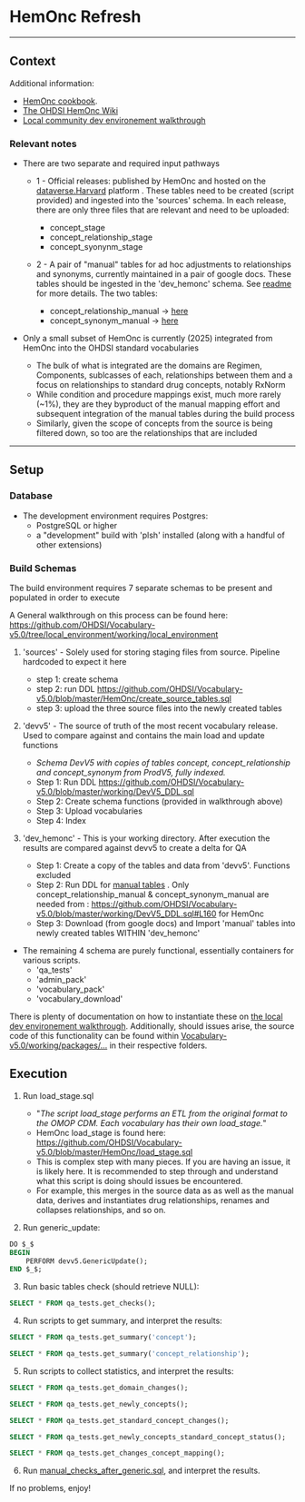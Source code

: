 # HemOnc Refresh 

---


## Context

Additional information:

- [HemOnc cookbook](https://docs.google.com/document/d/19fqNqPS2oDbB5mwsoN4Zm3WSU0YOKGyfi5qZUyZLhgg/edit?usp=sharing).
- [The OHDSI HemOnc Wiki](https://github.com/OHDSI/Vocabulary-v5.0/wiki/Vocab.-HemOnc)
- [Local community dev environement walkthrough](https://github.com/OHDSI/Vocabulary-v5.0/tree/local_environment/working/local_environment)

### Relevant notes

- There are two separate and required input pathways 
	-  1 - Official releases: published by HemOnc and hosted on the [dataverse.Harvard](https://dataverse.harvard.edu/dataset.xhtml?persistentId=doi:10.7910/DVN/FPO4HB) platform
. These tables need to be created (script provided) and ingested into the 'sources' schema. In each release, there are only three files that are relevant and need to be uploaded:
		- concept_stage
		- concept_relationship_stage
		- concept_syonynm_stage
	
	- 2 - A pair of "manual" tables for ad hoc adjustments to relationships and synonyms, currently maintained in a pair of google docs. These tables should be ingested in the 'dev_hemonc' schema. See [readme](https://github.com/OHDSI/Vocabulary-v5.0/blob/master/HemOnc/manual_work/readme_manual_tables.md) for more details. The two tables:
		- concept_relationship_manual -> [here](https://docs.google.com/spreadsheets/d/17C887UjOZxPPJ0_H58AUU7mFuEq2wVD_EHQLpW2vth8/edit?usp=sharing)
		- concept_synonym_manual   -> [here](https://docs.google.com/spreadsheets/d/17C887UjOZxPPJ0_H58AUU7mFuEq2wVD_EHQLpW2vth8/edit?usp=sharing)
		
- Only a small subset of HemOnc is currently (2025) integrated from HemOnc into the OHDSI standard vocabularies 
	- The bulk of what is integrated are the domains are Regimen, Components, sublcasses of each, relationships between them and a focus on relationships to standard drug concepts, notably RxNorm
	- While condition and procedure mappings exist, much more rarely (~1%), they are they byproduct of the manual mapping effort and subsequent integration of the manual tables during the build process
	- Similarly, given the scope of concepts from the source is being filtered down, so too are the relationships that are included


---


## Setup

### Database
- The development environment requires Postgres:
	- PostgreSQL or higher
	- a "development" build with 'plsh' installed (along with a handful of other extensions)

### Build Schemas

The build environment requires 7 separate schemas to be present and populated in order to execute 

A General walkthrough on this process can be found here: https://github.com/OHDSI/Vocabulary-v5.0/tree/local_environment/working/local_environment

1) 'sources' - Solely used for storing staging files from source. Pipeline hardcoded to expect it here 
	- step 1: create schema
	- step 2: run DDL https://github.com/OHDSI/Vocabulary-v5.0/blob/master/HemOnc/create_source_tables.sql 
	- step 3: upload the three source files into the newly created tables 

2) 'devv5' - The source of truth of the most recent vocabulary release. Used to compare against and contains the main load and update functions 
	- *Schema DevV5 with copies of tables concept, concept_relationship and concept_synonym from ProdV5, fully indexed.*
	- Step 1: Run DDL https://github.com/OHDSI/Vocabulary-v5.0/blob/master/working/DevV5_DDL.sql
	- Step 2: Create schema functions (provided in walkthrough above)
	- Step 3: Upload vocabularies
	- Step 4: Index 
3) 'dev_hemonc' - This is your working directory. After execution the results are compared against devv5 to create a delta for QA
	- Step 1: Create a copy of the tables and data from 'devv5'. Functions excluded 
	- Step 2: Run DDL for [manual tables](https://github.com/OHDSI/Vocabulary-v5.0/blob/master/HemOnc/manual_work/readme_manual_tables.md) . Only concept_relationship_manual & concept_synonym_manual are needed from : https://github.com/OHDSI/Vocabulary-v5.0/blob/master/working/DevV5_DDL.sql#L160 for HemOnc
	- Step 3: Download (from google docs) and Import 'manual' tables into newly created tables WITHIN 'dev_hemonc'

- The remaining 4 schema are purely functional, essentially containers for various scripts. 
	- 'qa_tests'
	- 'admin_pack'
	- 'vocabulary_pack'
	- 'vocabulary_download'

There is plenty of documentation on how to instantiate these on [the local dev environement walkthrough](https://github.com/OHDSI/Vocabulary-v5.0/tree/local_environment/working/local_environment). Additionally, should issues arise, the source code of this functionality can be found within [Vocabulary-v5.0/working/packages/...](https://github.com/OHDSI/Vocabulary-v5.0/tree/local_environment/working/packages) in their respective folders. 






## Execution


1. Run load_stage.sql
	-  "*The script load_stage performs an ETL from the original format to the OMOP CDM. Each vocabulary has their own load_stage.*"
	- HemOnc load_stage is found here: https://github.com/OHDSI/Vocabulary-v5.0/blob/master/HemOnc/load_stage.sql
	- This is complex step with many pieces. If you are having an issue, it is likely here. It is recommended to step through and understand what this script is doing should issues be encountered.
	- For example, this merges in the source data as as well as the manual data, derives and instantiates drug relationships, renames and collapses relationships, and so on. 



2.  Run generic_update:
```sql
DO $_$
BEGIN
	PERFORM devv5.GenericUpdate();
END $_$;
```
3.  Run basic tables check (should retrieve NULL):
```sql
SELECT * FROM qa_tests.get_checks();
```

4. Run scripts to get summary, and interpret the results:
```sql
SELECT * FROM qa_tests.get_summary('concept');
```
```sql
SELECT * FROM qa_tests.get_summary('concept_relationship');
```
5. Run scripts to collect statistics, and interpret the results:
```sql
SELECT * FROM qa_tests.get_domain_changes();
```
```sql
SELECT * FROM qa_tests.get_newly_concepts();
```
```sql
SELECT * FROM qa_tests.get_standard_concept_changes();
```
```sql
SELECT * FROM qa_tests.get_newly_concepts_standard_concept_status();
```
```sql
SELECT * FROM qa_tests.get_changes_concept_mapping();
```
6. Run [manual_checks_after_generic.sql](https://github.com/OHDSI/Vocabulary-v5.0/blob/master/working/manual_checks_after_generic.sql), and interpret the results.

If no problems, enjoy! 
